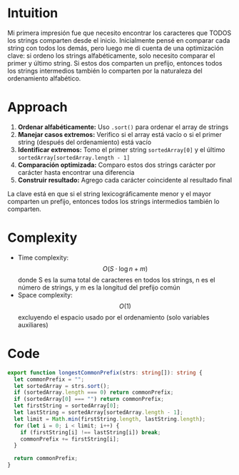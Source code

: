 # Intuition

Mi primera impresión fue que necesito encontrar los caracteres que TODOS los strings comparten desde el inicio. Inicialmente pensé en comparar cada string con todos los demás, pero luego me di cuenta de una optimización clave: si ordeno los strings alfabéticamente, solo necesito comparar el primer y último string. Si estos dos comparten un prefijo, entonces todos los strings intermedios también lo comparten por la naturaleza del ordenamiento alfabético.

# Approach

1. **Ordenar alfabéticamente:** Uso `.sort()` para ordenar el array de strings
2. **Manejar casos extremos:** Verifico si el array está vacío o si el primer string (después del ordenamiento) está vacío
3. **Identificar extremos:** Tomo el primer string `sortedArray[0]` y el último `sortedArray[sortedArray.length - 1]`
4. **Comparación optimizada:** Comparo estos dos strings carácter por carácter hasta encontrar una diferencia
5. **Construir resultado:** Agrego cada carácter coincidente al resultado final

La clave está en que si el string lexicográficamente menor y el mayor comparten un prefijo, entonces todos los strings intermedios también lo comparten.

# Complexity

- Time complexity: $$O(S \cdot \log n + m)$$ donde S es la suma total de caracteres en todos los strings, n es el número de strings, y m es la longitud del prefijo común
- Space complexity: $$O(1)$$ excluyendo el espacio usado por el ordenamiento (solo variables auxiliares)

# Code

```typescript
export function longestCommonPrefix(strs: string[]): string {
  let commonPrefix = "";
  let sortedArray = strs.sort();
  if (sortedArray.length === 0) return commonPrefix;
  if (sortedArray[0] === "") return commonPrefix;
  let firstString = sortedArray[0];
  let lastString = sortedArray[sortedArray.length - 1];
  let limit = Math.min(firstString.length, lastString.length);
  for (let i = 0; i < limit; i++) {
    if (firstString[i] !== lastString[i]) break;
    commonPrefix += firstString[i];
  }

  return commonPrefix;
}
```
